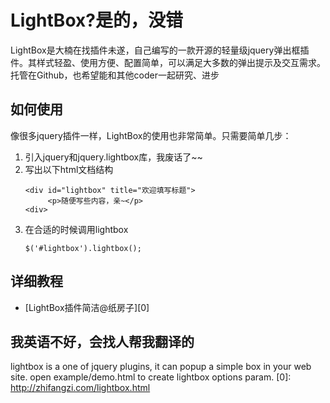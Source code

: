 LightBox?是的，没错
===============================
LightBox是大楠在找插件未遂，自己编写的一款开源的轻量级jquery弹出框插件。其样式轻盈、使用方便、配置简单，可以满足大多数的弹出提示及交互需求。
托管在Github，也希望能和其他coder一起研究、进步
## 如何使用
像很多jquery插件一样，LightBox的使用也非常简单。只需要简单几步：
1. 引入jquery和jquery.lightbox库，我废话了~~
1. 写出以下html文档结构
   <pre><code>&lt;div id="lightbox" title="欢迎填写标题"&gt;
	    &lt;p&gt;随便写些内容，亲~&lt;/p&gt;
   &lt;div&gt;
   </code></pre>
1. 在合适的时候调用lightbox
   <pre><code>$('#lightbox').lightbox();</code></pre>
## 详细教程
 - [LightBox插件简洁@纸房子][0]

## 我英语不好，会找人帮我翻译的
lightbox is a one of jquery plugins, it can popup a simple box in your web site.
open example/demo.html to create lightbox options param.
 [0]: http://zhifangzi.com/lightbox.html
